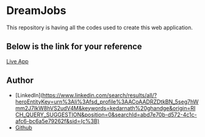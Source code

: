 # DreamJobs
This repository is having all the codes used to create this web application.

## Below is the link for your reference 

[Live App](https://rissh.github.io/Dream-Jobs/)

## Author

- [LinkedIn](https://www.linkedin.com/search/results/all/?heroEntityKey=urn%3Ali%3Afsd_profile%3AACoAADRZDtkBN_5seg7hWmm2J7IkW8hVS2udV4M&keywords=kedarnath%20ghandge&origin=RICH_QUERY_SUGGESTION&position=0&searchId=abd7e70b-d572-4c1c-afc6-bc6a5e79262f&sid=(c%3B)
- [Github](https://github.com/Valhalla098)
